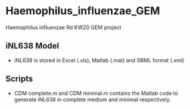 # Haemophilus_influenzae_GEM
Haemophilus influenzae Rd KW20 GEM project

## iNL638 Model
 - iNL638 is stored in Excel (.xls), Matlab (.mat) and SBML format (.xml)
## Scripts
- CDM complete.m and CDM minimal.m contains the Matlab code to generate iNL638 in complete medium and minimal respectively.
